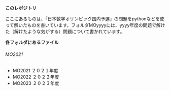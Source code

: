 **このレポジトリ**

ここにあるものは、「日本数学オリンピック国内予選」の問題をpythonなどを使って解いたものを書いています。フォルダMOyyyyには、yyyy年度の問題で解けた（解けたような気がする）問題について書かれています。

**各フォルダにあるファイル**
###### MO2021

* MO2021 ２０２１年度 <br>
* MO2022 ２０２２年度 <br>
* MO2023 ２０２３年度  <br>